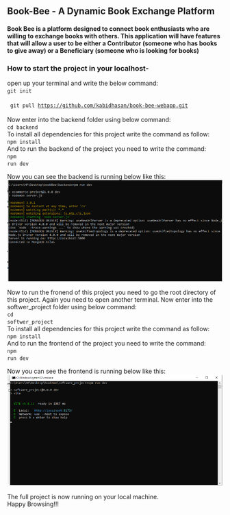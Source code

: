 ## Book-Bee - A Dynamic Book Exchange Platform
#### Book Bee is a platform designed to connect book enthusiasts who are willing to exchange books with others. This application will have features that will allow a user to be either a Contributor (someone who has books to give away) or a Beneficiary (someone who is looking for books)

### How to start the project in your localhost-
open up your terminal and write the below command:<br>
<code>git init <br>
git pull https://github.com/kabidhasan/book-bee-webapp.git
</code>
<br>
Now enter into the backend folder using below command:<br>
<code>cd backend</code><br>
To install all dependencies for this project write the command as follow:<br>
<code>npm install</code><br>
And to run the backend of the project you need to write the command:<br>
<code>npm run dev</code><br>

Now you can see the backend is running below like this:<br>
![Backend Running](img/backend_run.png)
<br>

Now to run the fronend of this project you need to go the root directory of this project. Again you need to open another terminal.
Now enter into the softwer_project folder using below command:<br>
<code>cd softwer_project</code><br>
To install all dependencies for this project write the command as follow:<br>
<code>npm install</code><br>
And to run the frontend of the project you need to write the command:<br>
<code>npm run dev</code><br>

Now you can see the frontend is running below like this:<br>
![Frontend Running](img/frontend_run.png)
<br>

The full project is now running on your local machine. <br>
Happy Browsing!!!
